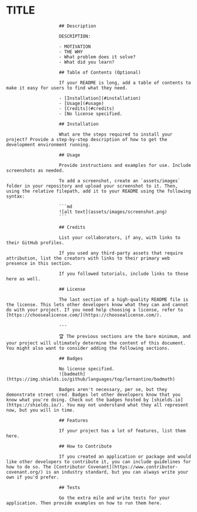 # TITLE
                        
                        ## Description
                        
                        DESCRIPTION:
                        
                        - MOTIVATION
                        - THE WHY
                        - What problem does it solve?
                        - What did you learn?
                        
                        ## Table of Contents (Optional)
                        
                        If your README is long, add a table of contents to make it easy for users to find what they need.
                        
                        - [Installation](#installation)
                        - [Usage](#usage)
                        - [Credits](#credits)
                        - [No license specified.
                        
                        ## Installation
                        
                        What are the steps required to install your project? Provide a step-by-step description of how to get the development environment running.
                        
                        ## Usage
                        
                        Provide instructions and examples for use. Include screenshots as needed.
                        
                        To add a screenshot, create an `assets/images` folder in your repository and upload your screenshot to it. Then, using the relative filepath, add it to your README using the following syntax:
                        
                        ```md
                        ![alt text](assets/images/screenshot.png)
                        ```
                        
                        ## Credits
                        
                        List your collaborators, if any, with links to their GitHub profiles.
                        
                        If you used any third-party assets that require attribution, list the creators with links to their primary web presence in this section.
                        
                        If you followed tutorials, include links to those here as well.
                        
                        ## License
                        
                        The last section of a high-quality README file is the license. This lets other developers know what they can and cannot do with your project. If you need help choosing a license, refer to [https://choosealicense.com/](https://choosealicense.com/).
                        
                        ---
                        
                        🏆 The previous sections are the bare minimum, and your project will ultimately determine the content of this document. You might also want to consider adding the following sections.
                        
                        ## Badges
                        
                        No license specified.
                        ![badmath](https://img.shields.io/github/languages/top/lernantino/badmath)
                        
                        Badges aren't necessary, per se, but they demonstrate street cred. Badges let other developers know that you know what you're doing. Check out the badges hosted by [shields.io](https://shields.io/). You may not understand what they all represent now, but you will in time.
                        
                        ## Features
                        
                        If your project has a lot of features, list them here.
                        
                        ## How to Contribute
                        
                        If you created an application or package and would like other developers to contribute it, you can include guidelines for how to do so. The [Contributor Covenant](https://www.contributor-covenant.org/) is an industry standard, but you can always write your own if you'd prefer.
                        
                        ## Tests
                        
                        Go the extra mile and write tests for your application. Then provide examples on how to run them here.
                        